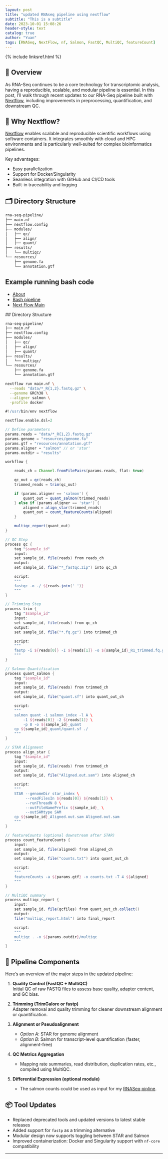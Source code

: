 ```yaml
---
layout: post
title: "updated RNAseq pipeline using nextflow"
subtitle: "This is a subtitle"
date: 2023-10-01 15:08:26
header-style: text
catalog: true
author: "Yuan"
tags: [RNASeq, NextFlow, nf, Salmon, FastQC, MultiQC, featureCount]
---
```

{% include linksref.html %}

## 🚀 Overview

As RNA-Seq continues to be a core technology for transcriptomic analysis, having a reproducible, scalable, and modular pipeline is essential. In this post, I’ll walk through recent updates to our RNA-Seq pipeline built with [Nextflow](https://www.nextflow.io/), including improvements in preprocessing, quantification, and downstream QC.


## 🔧 Why Nextflow?

[Nextflow](https://www.nextflow.io/) enables scalable and reproducible scientific workflows using software containers. It integrates smoothly with cloud and HPC environments and is particularly well-suited for complex bioinformatics pipelines.

Key advantages:
- Easy parallelization
- Support for Docker/Singularity
- Seamless integration with GitHub and CI/CD tools
- Built-in traceability and logging

## 🗂 Directory Structure

```bash
rna-seq-pipeline/
├── main.nf
├── nextflow.config
├── modules/
│   ├── qc/
│   ├── align/
│   ├── quant/
├── results/
│   └── multiqc/
└── resources/
    ├── genome.fa
    └── annotation.gtf
```

## Example running bash code


<ul id="profileTabs" class="nav nav-tabs">
    <li class="active"><a class="noCrossRef" href="#about" data-toggle="tab">About</a></li>
    <li><a class="noCrossRef" href="#bash" data-toggle="tab">Bash pipeline</a></li>
    <li><a class="noCrossRef" href="#nextflow" data-toggle="tab">Next Flow Main</a></li>
</ul>

<div class="tab-content">
<div role="tabpanel" class="tab-pane active" id="about" markdown="1">
## Directory Structure

```bash
rna-seq-pipeline/
├── main.nf
├── nextflow.config
├── modules/
│   ├── qc/
│   ├── align/
│   ├── quant/
├── results/
│   └── multiqc/
└── resources/
    ├── genome.fa
    └── annotation.gtf
```

</div>


<div role="tabpanel" class="tab-pane" id="bash" markdown="1">


```bash
nextflow run main.nf \
  --reads "data/*_R{1,2}.fastq.gz" \
  --genome GRCh38 \
  --aligner salmon \
  -profile docker
```
</div>

<div role="tabpanel" class="tab-pane" id="nextflow" markdown="1">

```groovy
#!/usr/bin/env nextflow

nextflow.enable.dsl=2

// Define parameters
params.reads = "data/*_R{1,2}.fastq.gz"
params.genome = "resources/genome.fa"
params.gtf = "resources/annotation.gtf"
params.aligner = "salmon" // or 'star'
params.outdir = "results"

workflow {

    reads_ch = Channel.fromFilePairs(params.reads, flat: true)

    qc_out = qc(reads_ch)
    trimmed_reads = trim(qc_out)

    if (params.aligner == 'salmon') {
        quant_out = quant_salmon(trimmed_reads)
    } else if (params.aligner == 'star') {
        aligned = align_star(trimmed_reads)
        quant_out = count_featureCounts(aligned)
    }

    multiqc_report(quant_out)
}

// QC Step
process qc {
    tag "$sample_id"
    input:
    set sample_id, file(reads) from reads_ch
    output:
    set sample_id, file("*_fastqc.zip") into qc_ch

    script:
    """
    fastqc -o ./ ${reads.join(' ')}
    """
}

// Trimming Step
process trim {
    tag "$sample_id"
    input:
    set sample_id, file(reads) from qc_ch
    output:
    set sample_id, file("*.fq.gz") into trimmed_ch

    script:
    """
    fastp -i ${reads[0]} -I ${reads[1]} -o ${sample_id}_R1_trimmed.fq.gz -O ${sample_id}_R2_trimmed.fq.gz
    """
}

// Salmon Quantification
process quant_salmon {
    tag "$sample_id"
    input:
    set sample_id, file(reads) from trimmed_ch
    output:
    set sample_id, file("quant.sf") into quant_out_ch

    script:
    """
    salmon quant -i salmon_index -l A \
        -1 ${reads[0]} -2 ${reads[1]} \
        -p 8 -o ${sample_id}_quant
    cp ${sample_id}_quant/quant.sf ./
    """
}

// STAR Alignment
process align_star {
    tag "$sample_id"
    input:
    set sample_id, file(reads) from trimmed_ch
    output:
    set sample_id, file("Aligned.out.sam") into aligned_ch

    script:
    """
    STAR --genomeDir star_index \
         --readFilesIn ${reads[0]} ${reads[1]} \
         --runThreadN 8 \
         --outFileNamePrefix ${sample_id}_ \
         --outSAMtype SAM
    cp ${sample_id}_Aligned.out.sam Aligned.out.sam
    """
}

// featureCounts (optional downstream after STAR)
process count_featureCounts {
    input:
    set sample_id, file(aligned) from aligned_ch
    output:
    set sample_id, file("counts.txt") into quant_out_ch

    script:
    """
    featureCounts -a ${params.gtf} -o counts.txt -T 4 ${aligned}
    """
}

// MultiQC summary
process multiqc_report {
    input:
    set sample_id, file(qcfiles) from quant_out_ch.collect()
    output:
    file("multiqc_report.html") into final_report

    script:
    """
    multiqc . -o ${params.outdir}/multiqc
    """
}

```
</div>

</div>


## 🧬 Pipeline Components

Here’s an overview of the major steps in the updated pipeline:

1. **Quality Control (FastQC + MultiQC)**  
   Initial QC of raw FASTQ files to assess base quality, adapter content, and GC bias.

2. **Trimming (TrimGalore or fastp)**  
   Adapter removal and quality trimming for cleaner downstream alignment or quantification.

3. **Alignment or Pseudoalignment**  
   - *Option A*: STAR for genome alignment  
   - *Option B*: Salmon for transcript-level quantification (faster, alignment-free)

4. **QC Metrics Aggregation**  
   - Mapping rate summaries, read distribution, duplication rates, etc., compiled using MultiQC.

5. **Differential Expression (optional module)**  
   - The salmon counts could be used as input for my [RNASeq pipline](https://raymondshang.github.io/2023/05/23/rnaseq-update/).


## 📦 Tool Updates

- Replaced deprecated tools and updated versions to latest stable releases
- Added support for `fastp` as a trimming alternative
- Modular design now supports toggling between STAR and Salmon
- Improved containerization: Docker and Singularity support with `nf-core` compatibility



---

